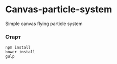 # Canvas-particle-system
Simple canvas flying particle system 


### Старт
```
npm install
bower install
gulp
```